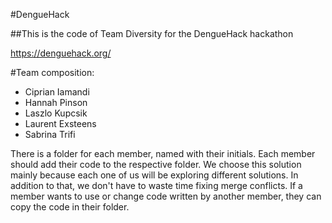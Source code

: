 #DengueHack

##This is the code of Team Diversity for the DengueHack hackathon

https://denguehack.org/

#Team composition:
 * Ciprian Iamandi
 * Hannah Pinson
 * Laszlo Kupcsik
 * Laurent Exsteens
 * Sabrina Trifi
 
 There is a folder for each member, named with their initials.
 Each member should add their code to the respective folder.
 We choose this solution mainly because each one of us will be exploring different solutions.
 In addition to that, we don't have to waste time fixing merge conflicts.
 If a member wants to use or change code written by another member, they can copy the code in their folder.

